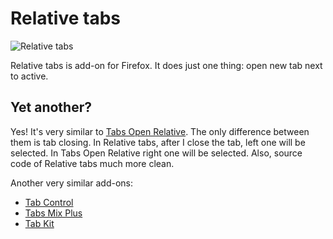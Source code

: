 Relative tabs
=============

![Relative tabs](relative_tabs.png)

Relative tabs is add-on for Firefox. It does just one thing: open new tab next to active.


Yet another?
--------------
Yes! It's very similar to [Tabs Open Relative](https://addons.mozilla.org/en-US/firefox/addon/1956).
The only difference between them is tab closing. In Relative tabs, after I close the tab, left one will be selected.
In Tabs Open Relative right one will be selected. Also, source code of Relative tabs much more clean.

Another very similar add-ons:  

- [Tab Control](https://addons.mozilla.org/en-US/firefox/addon/1480)
- [Tabs Mix Plus](https://addons.mozilla.org/en-US/firefox/addon/1122)
- [Tab Kit](https://addons.mozilla.org/en-US/firefox/addon/5447)

